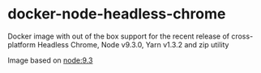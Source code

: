 # docker-node-headless-chrome

Docker image with out of the box support for the recent release of cross-platform Headless Chrome, Node v9.3.0, Yarn v1.3.2 and zip utility

Image based on [node:9.3](https://hub.docker.com/_/node/)
